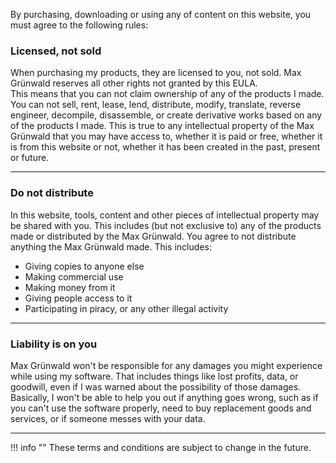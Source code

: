By purchasing, downloading or using any of content on this website, you must agree to the following rules:

### Licensed, not sold

When purchasing my products, they are licensed to you, not sold. Max Grünwald reserves all other rights not granted by this EULA.  
This means that you can not claim ownership of any of the products I made. You can not sell, rent, lease, lend, distribute, modify, translate, reverse engineer, decompile, disassemble, or create derivative works based on any of the products I made. This is true to any intellectual property of the Max Grünwald that you may have access to, whether it is paid or free, whether it is from this website or not, whether it has been created in the past, present or future.

---
### Do not distribute

In this website, tools, content and other pieces of intellectual property may be shared with you. This includes (but not exclusive to) any of the products made or distributed by the Max Grünwald. You agree to not distribute anything the Max Grünwald made. This includes:

* Giving copies to anyone else
* Making commercial use
* Making money from it
* Giving people access to it
* Participating in piracy, or any other illegal activity
---
### Liability is on you

Max Grünwald won't be responsible for any damages you might experience while using my software. That includes things like lost profits, data, or goodwill, even if I was warned about the possibility of those damages. Basically, I won't be able to help you out if anything goes wrong, such as if you can't use the software properly, need to buy replacement goods and services, or if someone messes with your data.

---
!!! info ""
    These terms and conditions are subject to change in the future.

